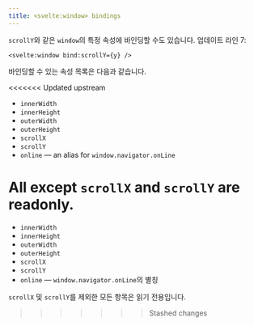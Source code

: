 ```yaml
---
title: <svelte:window> bindings
---
```


`scrollY`와 같은 `window`의 특정 속성에 바인딩할 수도 있습니다. 업데이트 라인 7:

```svelte
<svelte:window bind:scrollY={y} />
```

바인딩할 수 있는 속성 목록은 다음과 같습니다.

<<<<<<< Updated upstream
- `innerWidth`
- `innerHeight`
- `outerWidth`
- `outerHeight`
- `scrollX`
- `scrollY`
- `online` — an alias for `window.navigator.onLine`

All except `scrollX` and `scrollY` are readonly.
=======
* `innerWidth`
* `innerHeight`
* `outerWidth`
* `outerHeight`
* `scrollX`
* `scrollY`
* `online` — `window.navigator.onLine`의 별칭

`scrollX` 및 `scrollY`를 제외한 모든 항목은 읽기 전용입니다.
>>>>>>> Stashed changes
